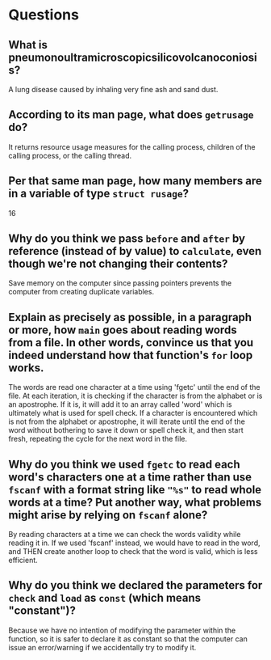 # Questions

## What is pneumonoultramicroscopicsilicovolcanoconiosis?

A lung disease caused by inhaling very fine ash and sand dust.

## According to its man page, what does `getrusage` do?

It returns resource usage measures for the calling process, children of the calling process, or the calling thread.

## Per that same man page, how many members are in a variable of type `struct rusage`?

16

## Why do you think we pass `before` and `after` by reference (instead of by value) to `calculate`, even though we're not changing their contents?

Save memory on the computer since passing pointers prevents the computer from creating duplicate variables.

## Explain as precisely as possible, in a paragraph or more, how `main` goes about reading words from a file. In other words, convince us that you indeed understand how that function's `for` loop works.

The words are read one character at a time using 'fgetc' until the end of the file. At each iteration, it is checking if the character
is from the alphabet or is an apostrophe. If it is, it will add it to an array called 'word' which is ultimately what is used for spell check.
If a character is encountered which is not from the alphabet or apostrophe, it will iterate until the end of the word without bothering to save it down
or spell check it, and then start fresh, repeating the cycle for the next word in the file.

## Why do you think we used `fgetc` to read each word's characters one at a time rather than use `fscanf` with a format string like `"%s"` to read whole words at a time? Put another way, what problems might arise by relying on `fscanf` alone?

By reading characters at a time we can check the words validity while reading it in. If we used 'fscanf' instead, we would have to read in the word, and THEN create another
loop to check that the word is valid, which is less efficient.

## Why do you think we declared the parameters for `check` and `load` as `const` (which means "constant")?

Because we have no intention of modifying the parameter within the function, so it is safer to declare it as constant
so that the computer can issue an error/warning if we accidentally try to modify it.
